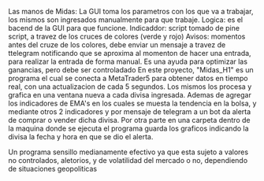 Las manos de Midas:
La GUI toma los parametros con los que va a trabajar, los mismos son ingresados manualmente para que trabaje.
Logica: es el bacend de la GUI para que funcione.
Indicaddor: script tomado de pine script, a travez de los cruces de colores (verde y rojo)
Avisos: momentos antes del cruze de los colores, debe enviar un mensaje a travez de ttelegram notificando
    que se aproxima al momenton de hacer una entrada, para realizar la entrada de forma manual. 
    Es una ayuda para optimizar las ganancias, pero debe ser controladado
En este proyecto, "Midas_H1" es un programa el cual se conecta a MetaTrader5 para obtener datos en tiempo real, con una actualizacion de cada 5 segundos. 
Los mismos los procesa y grafica en una ventana nueva a cada divisa ingresada.
Ademas de agregar los indicadores de EMA's en los cuales se muesta la tendencia en la bolsa, y mediante otros 2 indicadores y por mensaje de telegram a 
  un bot da alerta de comprar o vender dicha divisa. Por otra parte en una carpeta dentro de la maquina donde se ejecuta el programa guarda los graficos 
  indicando la divisa la fecha y hora en que se dio el alerta.

Un programa sensillo medianamente efectivo ya que esta sujeto a valores no controlados, aletorios, y de volatilidad del mercado o no, dependiendo de situaciones geopoliticas
